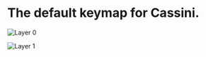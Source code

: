 # The default keymap for Cassini.

![Layer 0](https://i.imgur.com/ETGhLKR.png)

![Layer 1](https://i.imgur.com/JgUsHhA.png)
